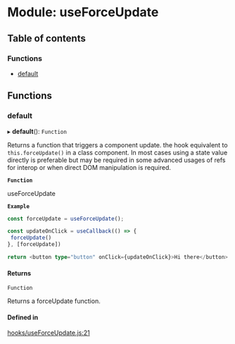 # Module: useForceUpdate

## Table of contents

### Functions

- [default](useForceUpdate.md#default)

## Functions

### default

▸ **default**(): `Function`

Returns a function that triggers a component update. the hook equivalent to
`this.forceUpdate()` in a class component. In most cases using a state value directly
is preferable but may be required in some advanced usages of refs for interop or
when direct DOM manipulation is required.

**`Function`**

useForceUpdate

**`Example`**

```ts
const forceUpdate = useForceUpdate();

const updateOnClick = useCallback(() => {
 forceUpdate()
}, [forceUpdate])

return <button type="button" onClick={updateOnClick}>Hi there</button>
```

#### Returns

`Function`

Returns a forceUpdate function.

#### Defined in

[hooks/useForceUpdate.js:21](https://github.com/Twipped/hooks/blob/86a2b07/hooks/useForceUpdate.js#L21)

